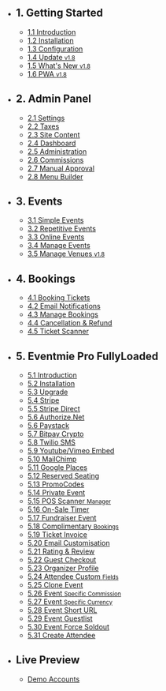 - ## 1. Getting Started
    - [1.1 Introduction](/{{route}}/{{version}}/introduction)
    - [1.2 Installation](/{{route}}/{{version}}/installation)
    - [1.3 Configuration](/{{route}}/{{version}}/configuration)
    - [1.4 Update <small class="v">v1.8</small>](/{{route}}/{{version}}/update)
    - [1.5 What's New <small class="v">v1.8</small>](/{{route}}/{{version}}/changelog/changes)
    - [1.6 PWA <small class="v">v1.8</small>](/{{route}}/{{version}}/pwa)


- ## 2. Admin Panel
    - [2.1 Settings](/{{route}}/{{version}}/admin/settings)
    - [2.2 Taxes](/{{route}}/{{version}}/admin/taxes)
    - [2.3 Site Content](/{{route}}/{{version}}/admin/site-content)
    - [2.4 Dashboard](/{{route}}/{{version}}/admin/dashboard)
    - [2.5 Administration](/{{route}}/{{version}}/admin/administration)
    - [2.6 Commissions](/{{route}}/{{version}}/admin/commissions)
    - [2.7 Manual Approval](/{{route}}/{{version}}/admin/organiser-approval)
    - [2.8 Menu Builder](/{{route}}/{{version}}/admin/menu-builder)

- ## 3. Events
    - [3.1 Simple Events](/{{route}}/{{version}}/events/simple-events)
    - [3.2 Repetitive Events](/{{route}}/{{version}}/events/repetitive-events)
    - [3.3 Online Events](/{{route}}/{{version}}/events/online-events)
    - [3.4 Manage Events](/{{route}}/{{version}}/events/manage-events)
    - [3.5 Manage Venues <small class="v">v1.8</small>](/{{route}}/{{version}}/events/manage-venues)


- ## 4. Bookings
    - [4.1 Booking Tickets](/{{route}}/{{version}}/bookings/booking-tickets)
    - [4.2 Email Notifications](/{{route}}/{{version}}/bookings/email-notifications)
    - [4.3 Manage Bookings](/{{route}}/{{version}}/bookings/manage-bookings)
    - [4.4 Cancellation & Refund](/{{route}}/{{version}}/bookings/cancellation-refund)
    - [4.5 Ticket Scanner](/{{route}}/{{version}}/bookings/ticket-scanner)


- ## 5. Eventmie Pro FullyLoaded
    - [5.1 Introduction](/{{route}}/{{version}}/fullyloaded/introduction)
    - [5.2 Installation](/{{route}}/{{version}}/fullyloaded/installation)
    - [5.3 Upgrade](/{{route}}/{{version}}/fullyloaded/upgrade)
    - [5.4 Stripe](/{{route}}/{{version}}/fullyloaded/stripe)
    - [5.5 Stripe Direct](/{{route}}/{{version}}/fullyloaded/stripe-direct)
    - [5.6 Authorize.Net](/{{route}}/{{version}}/fullyloaded/authorize.net)
    - [5.6 Paystack](/{{route}}/{{version}}/fullyloaded/paystack)
    - [5.7 Bitpay Crypto](/{{route}}/{{version}}/fullyloaded/bitpay-crypto)
    - [5.8 Twilio SMS](/{{route}}/{{version}}/fullyloaded/twilio-sms)
    - [5.9 Youtube/Vimeo Embed](/{{route}}/{{version}}/fullyloaded/youtube-vimeo-embed)
    - [5.10 MailChimp](/{{route}}/{{version}}/fullyloaded/mailchimp)
    - [5.11 Google Places](/{{route}}/{{version}}/fullyloaded/google-places)
    - [5.12 Reserved Seating](/{{route}}/{{version}}/fullyloaded/reserved-seating)
    - [5.13 PromoCodes](/{{route}}/{{version}}/fullyloaded/promocodes)
    - [5.14 Private Event](/{{route}}/{{version}}/fullyloaded/private-event)
    - [5.15 POS Scanner <small>Manager</small>](/{{route}}/{{version}}/fullyloaded/pos-scanner-manager)
    - [5.16 On-Sale Timer](/{{route}}/{{version}}/fullyloaded/onsale-timer)
    - [5.17 Fundraiser Event](/{{route}}/{{version}}/fullyloaded/fundraiser-event)
    - [5.18 Complimentary <small>Bookings</small>](/{{route}}/{{version}}/fullyloaded/complimentary-bookings)
    - [5.19 Ticket Invoice](/{{route}}/{{version}}/fullyloaded/ticket-invoice)
    - [5.20 Email Customisation](/{{route}}/{{version}}/fullyloaded/email-customisation)
    - [5.21 Rating & Review](/{{route}}/{{version}}/fullyloaded/rating-review)
    - [5.22 Guest Checkout](/{{route}}/{{version}}/fullyloaded/guest-checkout)
    - [5.23 Organizer Profile](/{{route}}/{{version}}/fullyloaded/organizer-profile)
    - [5.24 Attendee Custom <small>Fields</small>](/{{route}}/{{version}}/fullyloaded/attendee-custom-fields)
    - [5.25 Clone Event](/{{route}}/{{version}}/fullyloaded/clone-event)
    - [5.26 Event <small>Specific Commission</small>](/{{route}}/{{version}}/fullyloaded/event-specific-commission)
    - [5.27 Event <small>Specific Currency</small>](/{{route}}/{{version}}/fullyloaded/event-specific-currency)
    - [5.28 Event Short URL](/{{route}}/{{version}}/fullyloaded/event-short-url)
    - [5.29 Event Guestlist](/{{route}}/{{version}}/fullyloaded/event-guestlist)
    - [5.30 Event Force Soldout](/{{route}}/{{version}}/fullyloaded/force-soldout-event)
    - [5.31 Create Attendee](/{{route}}/{{version}}/fullyloaded/create-attendee)



- ## Live Preview
    - [Demo Accounts](/{{route}}/{{version}}/demo-accounts)
